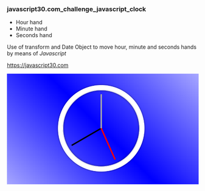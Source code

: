 ### javascript30.com_challenge_javascript_clock

* Hour hand
* Minute hand
* Seconds hand

Use of transform and Date Object to move hour, minute and seconds hands by means of *Javascript*

https://javascript30.com

![project snapshot](./Capture.PNG)
